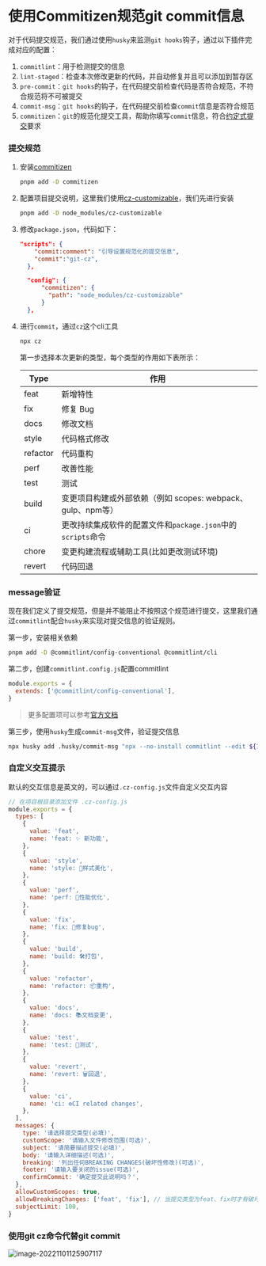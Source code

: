 # 使用Commitizen规范git commit信息



对于代码提交规范，我们通过使用`husky`来监测`git hooks`钩子，通过以下插件完成对应的配置：

1. `commitlint`：用于检测提交的信息
2. `lint-staged`：检查本次修改更新的代码，并自动修复并且可以添加到暂存区
3. `pre-commit`：`git hooks`的钩子，在代码提交前检查代码是否符合规范，不符合规范将不可被提交
4. `commit-msg`：`git hooks`的钩子，在代码提交前检查`commit`信息是否符合规范
5. `commitizen`：`git`的规范化提交工具，帮助你填写`commit`信息，符合[约定式提交](https://link.juejin.cn?target=https%3A%2F%2Fwww.conventionalcommits.org%2Fzh-hans%2Fv1.0.0%2F)要求

### 提交规范

1. 安装[commitizen](https://link.juejin.cn?target=https%3A%2F%2Fwww.npmjs.com%2Fpackage%2Fcommitizen)

   ```Bash
   pnpm add -D commitizen
   ```

2. 配置项目提交说明，这里我们使用[cz-customizable](https://link.juejin.cn?target=https%3A%2F%2Fgithub.com%2Fleoforfree%2Fcz-customizable)，我们先进行安装

   ```Bash
   pnpm add -D node_modules/cz-customizable
   ```

3. 修改`package.json`，代码如下：

   ```JSON
   "scripts": {
       "commit:comment": "引导设置规范化的提交信息",
       "commit":"git-cz",
     },
   
     "config": {
         "commitizen": {
           "path": "node_modules/cz-customizable"
         }
     },
   ```

4. 进行`commit`，通过`cz`这个cli工具

   ```Bash
   npx cz
   ```

   第一步选择本次更新的类型，每个类型的作用如下表所示：

   | Type     | 作用                                                        |
   | -------- | ----------------------------------------------------------- |
   | feat     | 新增特性                                                    |
   | fix      | 修复 Bug                                                    |
   | docs     | 修改文档                                                    |
   | style    | 代码格式修改                                                |
   | refactor | 代码重构                                                    |
   | perf     | 改善性能                                                    |
   | test     | 测试                                                        |
   | build    | 变更项目构建或外部依赖（例如 scopes: webpack、gulp、npm等） |
   | ci       | 更改持续集成软件的配置文件和`package.json`中的`scripts`命令 |
   | chore    | 变更构建流程或辅助工具(比如更改测试环境)                    |
   | revert   | 代码回退                                                    |



### message验证

现在我们定义了提交规范，但是并不能阻止不按照这个规范进行提交，这里我们通过`commitlint`配合`husky`来实现对提交信息的验证规则。

第一步，安装相关依赖

```Bash
pnpm add -D @commitlint/config-conventional @commitlint/cli
```

第二步，创建`commitlint.config.js`配置commitlint

```JavaScript
module.exports = {
  extends: ['@commitlint/config-conventional'],
}
```

> 更多配置项可以参考[官方文档](https://link.juejin.cn?target=https%3A%2F%2Fcommitlint.js.org%2F%23%2Freference-configuration)

第三步，使用`husky`生成`commit-msg`文件，验证提交信息

```Bash
npx husky add .husky/commit-msg "npx --no-install commitlint --edit ${1}"
```

### 自定义交互提示

默认的交互信息是英文的，可以通过`.cz-config.js`文件自定义交互内容

```js
// 在项目根目录添加文件 .cz-config.js
module.exports = {
  types: [
    {
      value: 'feat',
      name: 'feat: ✨ 新功能',
    },
    {
      value: 'style',
      name: 'style: 💎样式美化',
    },
    {
      value: 'perf',
      name: 'perf: 🚀性能优化',
    },
    {
      value: 'fix',
      name: 'fix: 🐛修复bug',
    },
    {
      value: 'build',
      name: 'build: 🛠打包',
    },
    {
      value: 'refactor',
      name: 'refactor: 📦重构',
    },
    {
      value: 'docs',
      name: 'docs: 📚文档变更',
    },
    {
      value: 'test',
      name: 'test: 🚨测试',
    },
    {
      value: 'revert',
      name: 'revert: 🗑回退',
    },
    {
      value: 'ci',
      name: 'ci: ⚙️CI related changes',
    },
  ],
  messages: {
    type: '请选择提交类型(必填)',
    customScope: '请输入文件修改范围(可选)',
    subject: '请简要描述提交(必填)',
    body: '请输入详细描述(可选)',
    breaking: '列出任何BREAKING CHANGES(破坏性修改)(可选)',
    footer: '请输入要关闭的issue(可选)',
    confirmCommit: '确定提交此说明吗？',
  },
  allowCustomScopes: true,
  allowBreakingChanges: ['feat', 'fix'], // 当提交类型为feat、fix时才有破坏性修改选项
  subjectLimit: 100,
}
```

### 使用git cz命令代替git commit

![image-20221101125907117](/Users/wcheng/Library/Application%20Support/typora-user-images/image-20221101125907117.png)